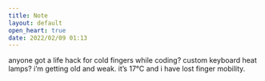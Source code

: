 ```yaml
---
title: Note
layout: default
open_heart: true
date: 2022/02/09 01:13
---
```


anyone got a life hack for cold fingers while coding? custom keyboard heat lamps? i’m getting old and weak. it’s 17°C and i have lost finger mobility.
